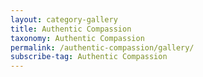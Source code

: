```yaml
---
layout: category-gallery
title: Authentic Compassion
taxonomy: Authentic Compassion
permalink: /authentic-compassion/gallery/
subscribe-tag: Authentic Compassion
---
```

